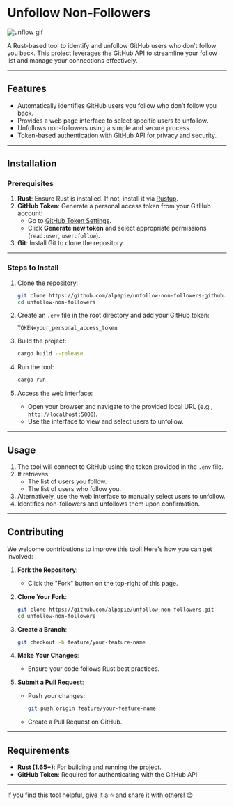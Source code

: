 # Unfollow Non-Followers
![unflow gif](./assets/unflow.gif)

A Rust-based tool to identify and unfollow GitHub users who don’t follow you back. This project leverages the GitHub API to streamline your follow list and manage your connections effectively.

---

## Features

- Automatically identifies GitHub users you follow who don’t follow you back.
- Provides a web page interface to select specific users to unfollow.
- Unfollows non-followers using a simple and secure process.
- Token-based authentication with GitHub API for privacy and security.

---

## Installation

### Prerequisites

1. **Rust**: Ensure Rust is installed. If not, install it via [Rustup](https://rustup.rs/).
2. **GitHub Token**: Generate a personal access token from your GitHub account:
   - Go to [GitHub Token Settings](https://github.com/settings/tokens).
   - Click **Generate new token** and select appropriate permissions (`read:user`, `user:follow`).
3. **Git**: Install Git to clone the repository.

---

### Steps to Install

1. Clone the repository:

   ```bash
   git clone https://github.com/alpapie/unfollow-non-followers-github.git
   cd unfollow-non-followers
   ```

2. Create an `.env` file in the root directory and add your GitHub token:

   ```plaintext
   TOKEN=your_personal_access_token
   ```

3. Build the project:

   ```bash
   cargo build --release
   ```

4. Run the tool:

   ```bash
   cargo run
   ```

5. Access the web interface:
   - Open your browser and navigate to the provided local URL (e.g., `http://localhost:5000`).
   - Use the interface to view and select users to unfollow.

---

## Usage

1. The tool will connect to GitHub using the token provided in the `.env` file.
2. It retrieves:
   - The list of users you follow.
   - The list of users who follow you.
3. Alternatively, use the web interface to manually select users to unfollow.
4. Identifies non-followers and unfollows them upon confirmation.

---

## Contributing

We welcome contributions to improve this tool! Here's how you can get involved:

1. **Fork the Repository**:

   - Click the "Fork" button on the top-right of this page.

2. **Clone Your Fork**:

   ```bash
   git clone https://github.com/alpapie/unfollow-non-followers.git
   cd unfollow-non-followers
   ```

3. **Create a Branch**:

   ```bash
   git checkout -b feature/your-feature-name
   ```

4. **Make Your Changes**:

   - Ensure your code follows Rust best practices.

5. **Submit a Pull Request**:

   - Push your changes:
     ```bash
     git push origin feature/your-feature-name
     ```
   - Create a Pull Request on GitHub.

---

## Requirements

- **Rust (1.65+)**: For building and running the project.
- **GitHub Token**: Required for authenticating with the GitHub API.

---

If you find this tool helpful, give it a ⭐️ and share it with others! 😊

